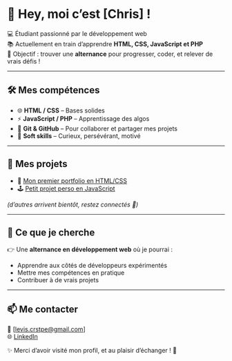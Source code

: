 # 👋 Hey, moi c’est [Chris] !

💻 Étudiant passionné par le développement web  
📚 Actuellement en train d’apprendre **HTML, CSS, JavaScript et PHP**  
🚀 Objectif : trouver une **alternance** pour progresser, coder, et relever de vrais défis !  

---

## 🛠️ Mes compétences
- 🌐 **HTML / CSS** – Bases solides
- ⚡ **JavaScript / PHP** – Apprentissage des algos
- 🔧 **Git & GitHub** – Pour collaborer et partager mes projets
- 🧠 **Soft skills** – Curieux, persévérant, motivé  

---

## 📂 Mes projets
- 🎨 [Mon premier portfolio en HTML/CSS](lien_vers_ton_repo)  
- 🕹️ [Petit projet perso en JavaScript](lien_vers_ton_repo)  

*(d’autres arrivent bientôt, restez connectés 👀)*  

---

## 🎯 Ce que je cherche
👉 Une **alternance en développement web** où je pourrai :  
- Apprendre aux côtés de développeurs expérimentés  
- Mettre mes compétences en pratique  
- Contribuer à de vrais projets  

---

## 📫 Me contacter
📩 [levis.crstpe@gmail.com]  
🌐 [LinkedIn](ton_lien_linkedin)  

✨ Merci d’avoir visité mon profil, et au plaisir d’échanger ! 🚀
